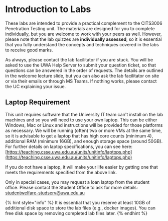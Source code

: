 # Introduction to Labs

These labs are intended to provide a practical complement to the CITS3006 Penetration Testing unit. The materials are designed for you to complete individually, but you are welcome to work with your peers as well. However, please note that the lab quizzes are **individually assessed**, so it is essential that you fully understand the concepts and techniques covered in the labs to receive good marks.

As always, please contact the lab facilitator if you are stuck. You will be asked to use the UWA Help Server to submit your question ticket, so that questions can be answered in the order of requests. The details are outlined in the welcome lecture slide, but you can also ask the lab facilitator on site or via their emails or through MS Teams. If nothing works, please contact the UC explaining your issue.

## Laptop Requirement

This unit requires software that the University IT team can't install on the lab machines and so you will need to use your own laptop. This can be either Windows, Mac or Linux and instructions will be provided for those platforms as necessary. We will be running (often) two or more VMs at the same time, so it is advisable to get a laptop that has high core counts (minimum 4), additional RAM (minimum 16GB), and enough storage space (around 50GB). For further details on laptop specifications, you can see here: [https://teaching.csse.uwa.edu.au/units/unitinfo/laptops.php](https://teaching.csse.uwa.edu.au/units/unitinfo/laptops.php)

If you do not have a laptop, it will make your life easier by getting one that meets the requirements specified from the above link.

Only in special cases, you may request a loan laptop from the student office. Please contact the Student Office to ask for more details: [studentwelfare-studserv@uwa.edu.au](mailto:studentwelfare-studserv@uwa.edu.au)

{% hint style="info" %}
It is essential that you reserve at least 10GB of additional disk space to store the lab files (e.g., docker images). You can free disk space by removing completed lab files later.
{% endhint %}
